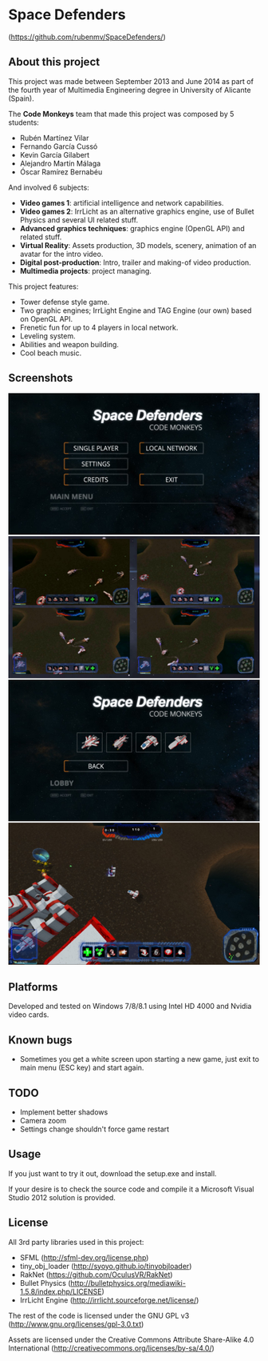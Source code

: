 Space Defenders
===============
(https://github.com/rubenmv/SpaceDefenders/)

About this project
------------------
This project was made between September 2013 and June 2014 as part of the fourth year of Multimedia Engineering degree in University of Alicante (Spain).

The **Code Monkeys** team that made this project was composed by 5 students:
* Rubén Martínez Vilar
* Fernando García Cussó
* Kevin García Gilabert
* Alejandro Martín Málaga
* Óscar Ramírez Bernabéu

And involved 6 subjects:
* **Video games 1**: artificial intelligence and network capabilities.
* **Video games 2**: IrrLicht as an alternative graphics engine, use of Bullet Physics and several UI related stuff.
* **Advanced graphics techniques**: graphics engine (OpenGL API) and related stuff.
* **Virtual Reality**: Assets production, 3D models, scenery, animation of an avatar for the intro video.
* **Digital post-production**: Intro, trailer and making-of video production.
* **Multimedia projects**: project managing.

This project features:
* Tower defense style game.
* Two graphic engines; IrrLight Engine and TAG Engine (our own) based on OpenGL API.
* Frenetic fun for up to 4 players in local network.
* Leveling system.
* Abilities and weapon building.
* Cool beach music.

Screenshots
-----------
![screenshot main menu](/doc/images/screenshots/SD_Client_2014-06-02_19-34-32-74.jpg)
![screenshot multiplayer](/doc/images/screenshots/multijugador.jpg)
![screenshot player selection](/doc/images/screenshots/SD_Client_2014-06-02_19-34-36-88.jpg)
![screenshot single player](/doc/images/screenshots/SD_Client_2014-06-02_19-36-51-12.jpg)

Platforms
---------
Developed and tested on Windows 7/8/8.1 using Intel HD 4000 and Nvidia video cards.

Known bugs
----------
* Sometimes you get a white screen upon starting a new game, just exit to main menu (ESC key) and start again.

TODO
----
* Implement better shadows
* Camera zoom
* Settings change shouldn't force game restart

Usage
-----
If you just want to try it out, download the setup.exe and install.

If your desire is to check the source code and compile it a Microsoft Visual Studio 2012 solution is provided.

License
-------
All 3rd party libraries used in this project:
* SFML (http://sfml-dev.org/license.php)
* tiny_obj_loader (http://syoyo.github.io/tinyobjloader)
* RakNet (https://github.com/OculusVR/RakNet)
* Bullet Physics (http://bulletphysics.org/mediawiki-1.5.8/index.php/LICENSE)
* IrrLicht Engine (http://irrlicht.sourceforge.net/license/)

The rest of the code is licensed under the GNU GPL v3 (http://www.gnu.org/licenses/gpl-3.0.txt)

Assets are licensed under the Creative Commons Attribute Share-Alike 4.0 International (http://creativecommons.org/licenses/by-sa/4.0/)

